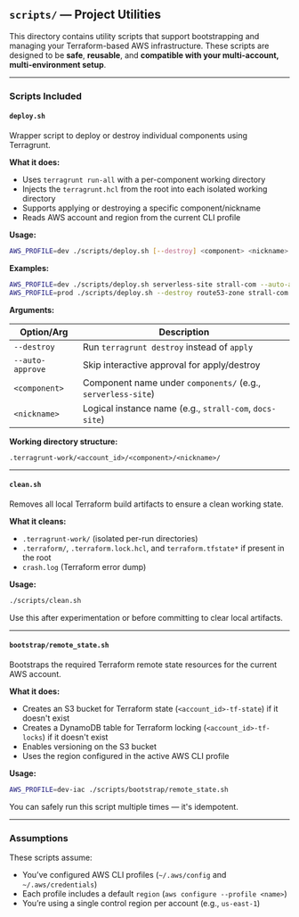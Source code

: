 ## `scripts/` — Project Utilities

This directory contains utility scripts that support bootstrapping and managing your Terraform-based AWS infrastructure. These scripts are designed to be **safe**, **reusable**, and **compatible with your multi-account, multi-environment setup**.

---

### Scripts Included

#### `deploy.sh`

Wrapper script to deploy or destroy individual components using Terragrunt.

**What it does:**
- Uses `terragrunt run-all` with a per-component working directory
- Injects the `terragrunt.hcl` from the root into each isolated working directory
- Supports applying or destroying a specific component/nickname
- Reads AWS account and region from the current CLI profile

**Usage:**
```bash
AWS_PROFILE=dev ./scripts/deploy.sh [--destroy] <component> <nickname> [--auto-approve]
```

**Examples:**
```bash
AWS_PROFILE=dev ./scripts/deploy.sh serverless-site strall-com --auto-approve
AWS_PROFILE=prod ./scripts/deploy.sh --destroy route53-zone strall-com --auto-approve
```

**Arguments:**

| Option/Arg       | Description                                                                 |
|------------------|-----------------------------------------------------------------------------|
| `--destroy`      | Run `terragrunt destroy` instead of `apply`                                 |
| `--auto-approve` | Skip interactive approval for apply/destroy                                 |
| `<component>`    | Component name under `components/` (e.g., `serverless-site`)                 |
| `<nickname>`     | Logical instance name (e.g., `strall-com`, `docs-site`)                     |

**Working directory structure:**
```text
.terragrunt-work/<account_id>/<component>/<nickname>/
```

---

#### `clean.sh`

Removes all local Terraform build artifacts to ensure a clean working state.

**What it cleans:**
- `.terragrunt-work/` (isolated per-run directories)
- `.terraform/`, `.terraform.lock.hcl`, and `terraform.tfstate*` if present in the root
- `crash.log` (Terraform error dump)

**Usage:**
```bash
./scripts/clean.sh
```

Use this after experimentation or before committing to clear local artifacts.

---

#### `bootstrap/remote_state.sh`

Bootstraps the required Terraform remote state resources for the current AWS account.

**What it does:**
- Creates an S3 bucket for Terraform state (`<account_id>-tf-state`) if it doesn't exist
- Creates a DynamoDB table for Terraform locking (`<account_id>-tf-locks`) if it doesn't exist
- Enables versioning on the S3 bucket
- Uses the region configured in the active AWS CLI profile

**Usage:**
```bash
AWS_PROFILE=dev-iac ./scripts/bootstrap/remote_state.sh
```

You can safely run this script multiple times — it's idempotent.

---

### Assumptions

These scripts assume:
- You’ve configured AWS CLI profiles (`~/.aws/config` and `~/.aws/credentials`)
- Each profile includes a default `region` (`aws configure --profile <name>`)
- You’re using a single control region per account (e.g., `us-east-1`)
